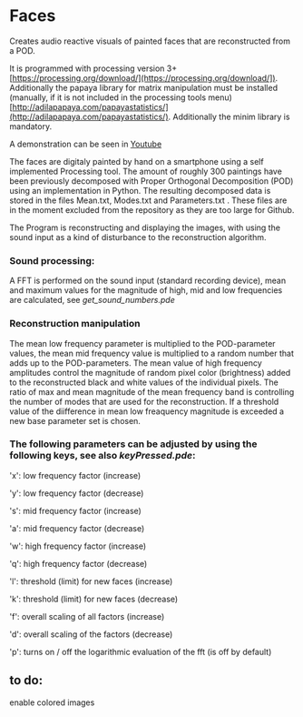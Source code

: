 # Faces

Creates audio reactive visuals of painted faces that are reconstructed from a POD.

It is programmed with processing version 3+ [https://processing.org/download/](https://processing.org/download/]).
Additionally the papaya library for matrix manipulation must be installed (manually, if it is not included in the processing tools menu) 
[http://adilapapaya.com/papayastatistics/](http://adilapapaya.com/papayastatistics/).
Additionally the minim library is mandatory.

A demonstration can be seen in [Youtube](https://youtu.be/9tYNO9L3Fw8?si=2eiku81FeP4XBE5N)

The faces are digitaly painted by hand on a smartphone using a self implemented Processing tool.
The amount of roughly 300 paintings have been previously decomposed with Proper Orthogonal Decomposition (POD) 
using an implementation in Python. The resulting decomposed data is stored in the files 
Mean.txt, Modes.txt and Parameters.txt . These files are in the moment excluded from the repository as they are 
too large for Github. 

The Program is reconstructing and displaying the images, with using the sound input as a kind of disturbance to 
the reconstruction algorithm. 

### Sound processing:

A FFT is performed on the sound input (standard recording device), mean and maximum values for the magnitude of high, mid and low 
frequencies are calculated, see *get_sound_numbers.pde*

### Reconstruction manipulation

The mean low frequency parameter is multiplied to the POD-parameter values, the mean mid frequency value is multiplied 
to a random number that adds up to the POD-parameters. The mean value of high frequency amplitudes control the magnitude of random
pixel color (brightness) added to the reconstructed black and white values of the individual pixels. The ratio of max and mean magnitude
of the mean frequency band is controlling the number of modes that are used for the reconstruction. If a threshold value of the diifference in 
mean low freaquency magnitude is exceeded a new base parameter set is chosen. 
 

### The following parameters can be adjusted by using the following keys, see also *keyPressed.pde*:

   'x': low frequency factor (increase)
  
   'y': low frequency factor (decrease)
  
   's': mid frequency factor (increase)
  
   'a': mid frequency factor (decrease)
  
   'w': high frequency factor (increase)
  
   'q': high frequency factor (decrease)
	
   'l': threshold (limit) for new faces (increase)
	
   'k': threshold (limit) for new faces (decrease)
	
   'f': overall scaling of all factors (increase)
	
   'd': overall scaling of the factors (decrease)
	
   'p': turns on / off the logarithmic evaluation of the fft (is off by default)

## to do: 

enable colored images
